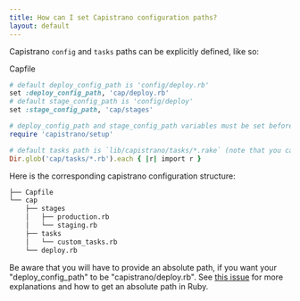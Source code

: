 ```yaml
---
title: How can I set Capistrano configuration paths?
layout: default
---
```


Capistrano `config` and `tasks` paths can be explicitly defined, like so:

Capfile
```ruby
# default deploy_config_path is 'config/deploy.rb'
set :deploy_config_path, 'cap/deploy.rb'
# default stage_config_path is 'config/deploy'
set :stage_config_path, 'cap/stages'

# deploy_config_path and stage_config_path variables must be set before 'capistrano/setup'
require 'capistrano/setup'

# default tasks path is `lib/capistrano/tasks/*.rake` (note that you can also change the file extensions)
Dir.glob('cap/tasks/*.rb').each { |r| import r }
```

Here is the corresponding capistrano configuration structure:

```bash
├── Capfile
└── cap
    ├── stages
    │   ├── production.rb
    │   └── staging.rb
    ├── tasks
    │   └── custom_tasks.rb
    └── deploy.rb
```

<div class="alert-box alert">
Be aware that you will have to provide an absolute path, if you want your "deploy_config_path" to be "capistrano/deploy.rb".
See <a href="https://github.com/capistrano/capistrano/issues/1519#issuecomment-152357282">this issue</a> for more explanations and how to get an absolute path in Ruby.
</div>
